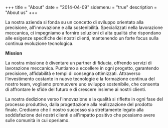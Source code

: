 +++
title = "About"
date = "2014-04-09"
sidemenu = "true"
description = "About us"
+++

La nostra azienda si fonda su un concetto di sviluppo orientato alla precisione, all'innovazione e alla sostenibilità. Specializzati nella lavorazione meccanica, ci impegniamo a fornire soluzioni di alta qualità che rispondano alle esigenze specifiche dei nostri clienti, mantenendo un forte focus sulla continua evoluzione tecnologica.

**Mission**

La nostra missione è diventare un partner di fiducia, offrendo servizi di lavorazione meccanica. Puntiamo a eccellere in ogni progetto, garantendo precisione, affidabilità e tempi di consegna ottimizzati. Attraverso l'investimento costante in nuove tecnologie e la formazione continua del nostro team, vogliamo promuovere uno sviluppo sostenibile, che consenta di affrontare le sfide del futuro e di crescere insieme ai nostri clienti.

La nostra dedizione verso l'innovazione e la qualità si riflette in ogni fase del processo produttivo, dalla progettazione alla realizzazione del prodotto finale. Crediamo che il nostro successo sia strettamente legato alla soddisfazione dei nostri clienti e all'impatto positivo che possiamo avere sulle comunità in cui operiamo.
